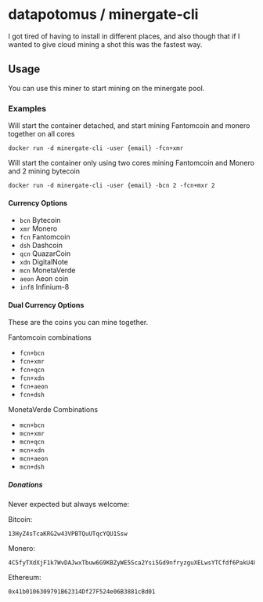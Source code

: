 # datapotomus / minergate-cli

I got tired of having to install in different places, and also though that if I wanted to give cloud mining a shot this was the fastest way.

## Usage
You can use this miner to start mining on the minergate pool.

### Examples

Will start the container detached, and start mining Fantomcoin and monero together on all cores
```
docker run -d minergate-cli -user {email} -fcn+xmr
```

Will start the container only using two cores mining Fantomcoin and Monero and 2 mining bytecoin
```
docker run -d minergate-cli -user {email} -bcn 2 -fcn+mxr 2
```

#### Currency Options
- `bcn`  Bytecoin
- `xmr`  Monero
- `fcn`  Fantomcoin
- `dsh`  Dashcoin
- `qcn`  QuazarCoin
- `xdn`  DigitalNote
- `mcn`  MonetaVerde
- `aeon` Aeon coin
- `inf8` Infinium-8

#### Dual Currency Options
These are the coins you can mine together.

Fantomcoin combinations
- `fcn+bcn`
- `fcn+xmr`
- `fcn+qcn`
- `fcn+xdn`
- `fcn+aeon`
- `fcn+dsh`

MonetaVerde Combinations
- `mcn+bcn`
- `mcn+xmr`
- `mcn+qcn`
- `mcn+xdn`
- `mcn+aeon`
- `mcn+dsh`

##### Donations
Never expected but always welcome:


Bitcoin: 

```
13HyZ4sTcaKRG2w43VPBTQuUTqcYQU1Ssw
```
Monero:

```
4C5fyTXdXjF1k7WvDAJwxTbuw6G9KBZyWE5Sca2Ysi5Gd9nfryzguXELwsYTCfdf6PakU48whQaQ3f8M9T33JN6a5VSJk1FTXcRJHkCEZa
```
Ethereum:

```
0x41b0106309791B62314Df27F524e06B3881cBd01
```